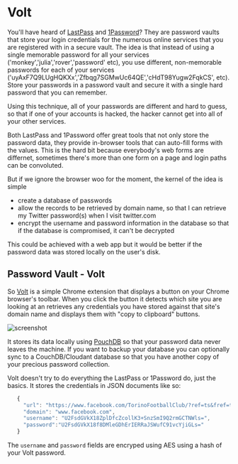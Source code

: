 # Volt

You'll have heard of [LastPass](https://lastpass.com/) and [1Password](https://agilebits.com/onepassword)? They are password vaults that store your login credentials for the numerous online services that you are registered with in a secure vault. The idea is that instead of using a single memorable password for all your services ('monkey','julia','rover','password' etc), you use different, non-memorable passwords for each of your services ('uyAxF7Q9LUgHQKXx','Zfbqg7SGMwUc64QE','cHdT98Yugw2FqkCS', etc). Store your passwords in a password vault and secure it with a single hard password that you can remember.

Using this technique, all of your passwords are different and hard to guess, so that if one of your accounts is hacked, the hacker cannot get into all of your other services.

Both LastPass and 1Password offer great tools that not only store the password data, they provide in-browser tools that can auto-fill forms with the values. This is the hard bit because everybody's web forms are differnet, sometimes there's more than one form on a page and login paths can be convoluted. 

But if we ignore the browser woo for the moment, the kernel of the idea is simple

* create a database of passwords 
* allow the records to be retrieved by domain name, so that I can retrieve my Twitter password(s) when I visit twitter.com
* encrypt the username and password information in the database so that if the database is compromised, it can't be decrypted

This could be achieved with a web app but it would be better if the password data was stored locally on the user's disk.

## Password Vault - Volt

So [Volt](#) is a simple Chrome extension that displays a button on your Chrome browser's toolbar. When you click the button it detects which site you are looking at an retrieves any credentials you have stored against that site's domain name and displays them with "copy to clipboard" buttons. 

![screenshot](https://github.com/glynnbird/volt/raw/master/img/volt.png "Volt screen shot")

It stores its data locally using [PouchDB](http://pouchdb.com) so that your password data never leaves the machine. If you want to backup your database you can optionally sync to a CouchDB/Cloudant database so that you have another copy of your precious password collection.

Volt doesn't try to do everything the LastPass or 1Password do, just the basics. It stores the credentials in JSON documents like so:

```js
   {
     "url": "https://www.facebook.com/TorinoFootballClub/?ref=ts&fref=ts",
     "domain": "www.facebook.com",
     "username": "U2FsdGVkX18ZplDfcZcollK3+SnzSmI9Q2rmGCTNWls=", 
     "password":"U2FsdGVkX18f8DMleGDhErIERRaJSWufC91vcYjiGLs="
   }
```

The `username` and `password` fields are encryped using AES using a hash of your Volt password. 